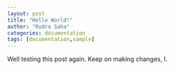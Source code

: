 ```yaml
---
layout: post
title: "Hello World!"
author: "Rudra Saha"
categories: documentation
tags: [documentation,sample]
---
```


Well testing this post again. Keep on making changes, I.